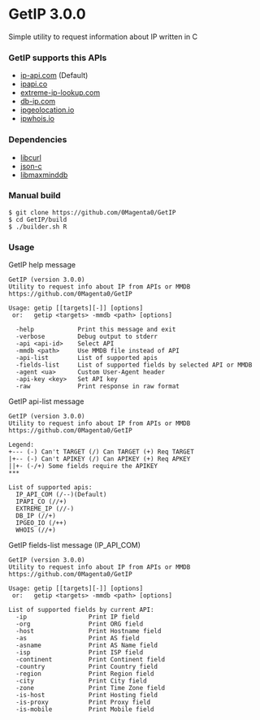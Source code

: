 # GetIP 3.0.0

Simple utility to request information about IP written in C

### GetIP supports this APIs
 - [ip-api.com](https://ip-api.com) (Default)
 - [ipapi.co](https://ipapi.co)
 - [extreme-ip-lookup.com](https://extreme-ip-lookup.com)
 - [db-ip.com](https://db-ip.com)
 - [ipgeolocation.io](https://ipgeolocation.io)
 - [ipwhois.io](https://ipwhois.io/)

### Dependencies
 - [libcurl](https://curl.se/libcurl)
 - [json-c](https://github.com/json-c/json-c)
 - [libmaxminddb](https://github.com/maxmind/libmaxminddb)

### Manual build
```
$ git clone https://github.com/0Magenta0/GetIP
$ cd GetIP/build
$ ./builder.sh R
```

### Usage
GetIP help message
```
GetIP (version 3.0.0)
Utility to request info about IP from APIs or MMDB
https://github.com/0Magenta0/GetIP

Usage: getip [[targets][-]] [options]
 or:   getip <targets> -mmdb <path> [options]

  -help            Print this message and exit
  -verbose         Debug output to stderr
  -api <api-id>    Select API
  -mmdb <path>     Use MMDB file instead of API
  -api-list        List of supported apis
  -fields-list     List of supported fields by selected API or MMDB
  -agent <ua>      Custom User-Agent header
  -api-key <key>   Set API key
  -raw             Print response in raw format
```

GetIP api-list message
```
GetIP (version 3.0.0)
Utility to request info about IP from APIs or MMDB
https://github.com/0Magenta0/GetIP

Legend:
+--- (-) Can't TARGET (/) Can TARGET (+) Req TARGET
|+-- (-) Can't APIKEY (/) Can APIKEY (+) Req APKEY
||+- (-/+) Some fields require the APIKEY
***

List of supported apis:
  IP_API_COM (/--)(Default)
  IPAPI_CO (//+)
  EXTREME_IP (//-)
  DB_IP (//+)
  IPGEO_IO (/++)
  WHOIS (//+)
```

GetIP fields-list message (IP\_API\_COM)
```
GetIP (version 3.0.0)
Utility to request info about IP from APIs or MMDB
https://github.com/0Magenta0/GetIP

Usage: getip [[targets][-]] [options]
 or:   getip <targets> -mmdb <path> [options]

List of supported fields by current API:
  -ip                 Print IP field
  -org                Print ORG field
  -host               Print Hostname field
  -as                 Print AS field
  -asname             Print AS Name field
  -isp                Print ISP field
  -continent          Print Continent field
  -country            Print Country field
  -region             Print Region field
  -city               Print City field
  -zone               Print Time Zone field
  -is-host            Print Hosting field
  -is-proxy           Print Proxy field
  -is-mobile          Print Mobile field
```
